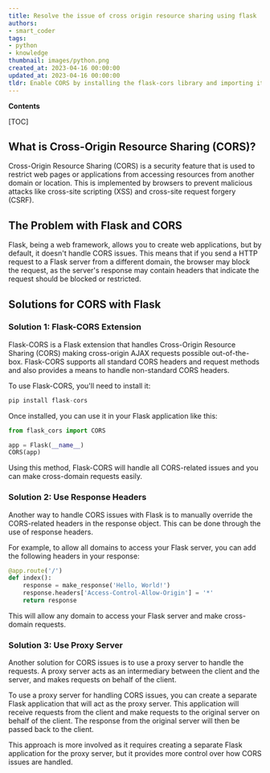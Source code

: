 ```yaml
---
title: Resolve the issue of cross origin resource sharing using flask
authors:
- smart_coder
tags:
- python
- knowledge
thumbnail: images/python.png
created_at: 2023-04-16 00:00:00
updated_at: 2023-04-16 00:00:00
tldr: Enable CORS by installing the flask-cors library and importing it to your Flask app.
---
```


**Contents**

[TOC]

## What is Cross-Origin Resource Sharing (CORS)?

Cross-Origin Resource Sharing (CORS) is a security feature that is used to restrict web pages or applications from accessing resources from another domain or location. This is implemented by browsers to prevent malicious attacks like cross-site scripting (XSS) and cross-site request forgery (CSRF).

## The Problem with Flask and CORS

Flask, being a web framework, allows you to create web applications, but by default, it doesn't handle CORS issues. This means that if you send a HTTP request to a Flask server from a different domain, the browser may block the request, as the server's response may contain headers that indicate the request should be blocked or restricted.

## Solutions for CORS with Flask

### Solution 1: Flask-CORS Extension

Flask-CORS is a Flask extension that handles Cross-Origin Resource Sharing (CORS) making cross-origin AJAX requests possible out-of-the-box. Flask-CORS supports all standard CORS headers and request methods and also provides a means to handle non-standard CORS headers.

To use Flask-CORS, you'll need to install it:

```python
pip install flask-cors
```

Once installed, you can use it in your Flask application like this:

```python
from flask_cors import CORS

app = Flask(__name__)
CORS(app)
```

Using this method, Flask-CORS will handle all CORS-related issues and you can make cross-domain requests easily.

### Solution 2: Use Response Headers

Another way to handle CORS issues with Flask is to manually override the CORS-related headers in the response object. This can be done through the use of response headers.

For example, to allow all domains to access your Flask server, you can add the following headers in your response:

```python
@app.route('/')
def index():
    response = make_response('Hello, World!')
    response.headers['Access-Control-Allow-Origin'] = '*'
    return response
```

This will allow any domain to access your Flask server and make cross-domain requests.

### Solution 3: Use Proxy Server

Another solution for CORS issues is to use a proxy server to handle the requests. A proxy server acts as an intermediary between the client and the server, and makes requests on behalf of the client.

To use a proxy server for handling CORS issues, you can create a separate Flask application that will act as the proxy server. This application will receive requests from the client and make requests to the original server on behalf of the client. The response from the original server will then be passed back to the client.

This approach is more involved as it requires creating a separate Flask application for the proxy server, but it provides more control over how CORS issues are handled.
